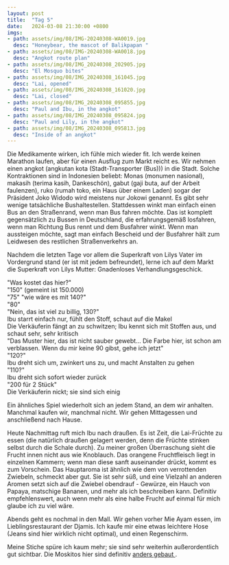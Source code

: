 ```yaml
---
layout: post
title:  "Tag 5"
date:   2024-03-08 21:30:00 +0800
imgs: 
- path: assets/img/08/IMG-20240308-WA0019.jpg
  desc: "Honeybear, the mascot of Balikpapan "
- path: assets/img/08/IMG-20240308-WA0018.jpg
  desc: "Angkot route plan"
- path: assets/img/08/IMG_20240308_202905.jpg
  desc: "El Mosquo bites"
- path: assets/img/08/IMG_20240308_161045.jpg
  desc: "Lai, opened"
- path: assets/img/08/IMG_20240308_161020.jpg
  desc: "Lai, closed"
- path: assets/img/08/IMG_20240308_095855.jpg
  desc: "Paul and Ibu, in the angkot"
- path: assets/img/08/IMG_20240308_095824.jpg
  desc: "Paul and Lily, in the angkot"
- path: assets/img/08/IMG_20240308_095813.jpg
  desc: "Inside of an angkot"
---
```


Die Medikamente wirken, ich fühle mich wieder fit. Ich werde keinen Marathon laufen, aber für einen Ausflug zum Markt reicht es. Wir nehmen einen angkot (angkutan kota (Stadt-Transporter (Bus))) in die Stadt. Solche Kontraktionen sind in Indonesien beliebt: Monas (monumen nasional), makasih (terima kasih, Dankeschön), gabut (gaji buta, auf der Arbeit faulenzen), ruko (rumah toko, ein Haus über einem Laden) sogar der Präsident Joko Widodo wird meistens nur Jokowi genannt.
Es gibt sehr wenige tatsächliche Bushaltestellen. Stattdessen winkt man einfach einen Bus an den Straßenrand, wenn man Bus fahren möchte. Das ist komplett gegensätzlich zu Bussen in Deutschland, die erfahrungsgemäß losfahren, wenn man Richtung Bus rennt und dem Busfahrer winkt. Wenn man aussteigen möchte, sagt man einfach Bescheid und der Busfahrer hält zum Leidwesen des restlichen Straßenverkehrs an.

Nachdem die letzten Tage vor allem die Superkraft von Lilys Vater im Vordergrund stand (er ist mit jedem befreundet), lerne ich auf dem Markt die Superkraft von Lilys Mutter: Gnadenloses Verhandlungsgeschick.

"Was kostet das hier?"   
"150" (gemeint ist 150.000)   
"75"
"wie wäre es mit 140?"  
"80"  
"Nein, das ist viel zu billig, 130?"  
Ibu starrt einfach nur, fühlt den Stoff, schaut auf die Makel    
Die Verkäuferin fängt an zu schwitzen; Ibu kennt sich mit Stoffen aus, und schaut sehr, sehr kritisch   
"Das Muster hier, das ist nicht sauber gewebt... Die Farbe hier, ist schon am verblassen. Wenn du mir keine 90 gibst, gehe ich jetzt"  
"120?"  
Ibu dreht sich um, zwinkert uns zu, und macht Anstalten zu gehen   
"110?"  
Ibu dreht sich sofort wieder zurück  
"200 für 2 Stück"  
Die Verkäuferin nickt; sie sind sich einig  

Ein ähnliches Spiel wiederholt sich an jedem Stand, an dem wir anhalten. Manchmal kaufen wir, manchmal nicht.
Wir gehen Mittagessen und anschließend nach Hause.

Heute Nachmittag ruft mich Ibu nach draußen. Es ist Zeit, die Lai-Früchte zu essen (die natürlich draußen gelagert werden, denn die Früchte stinken selbst durch die Schale durch).
Zu meiner großen Überraschung sieht die Frucht innen nicht aus wie Knoblauch.
Das orangene Fruchtfleisch liegt in einzelnen Kammern; wenn man diese sanft auseinander drückt, kommt es zum Vorschein. 
Das Hauptaroma ist ähnlich wie dem von verrottenden Zwiebeln, schmeckt aber gut. Sie ist sehr süß, und eine Vielzahl an anderen Aromen setzt sich auf die Zwiebel obendrauf - Gewürze, ein Hauch von Papaya, matschige Bananen, und mehr als ich beschreiben kann.
Definitiv empfehlenswert, auch wenn mehr als eine halbe Frucht auf einmal für mich glaube ich zu viel wäre.

Abends geht es nochmal in den Mall. Wir gehen vorher Mie Ayam essen, im Lieblingsrestaurant der Djamis.
Ich kaufe mir eine etwas leichtere Hose (Jeans sind hier wirklich nicht optimal), und einen Regenschirm.

Meine Stiche spüre ich kaum mehr; sie sind sehr weiterhin außerordentlich gut sichtbar. Die Moskitos hier sind definitiv [anders gebaut ](/meerhan/assets/img/Mosco.png).